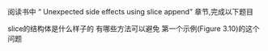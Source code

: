 阅读书中 “ Unexpected side effects using slice append” 章节,完成以下题目

slice的结构体是什么样子的
有哪些方法可以避免 第一个示例(Figure 3.10)的这个问题